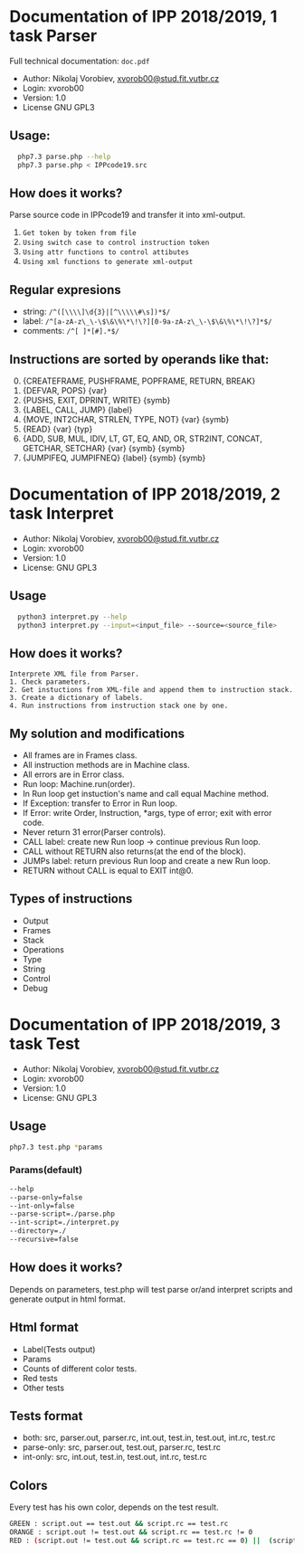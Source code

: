 # Documentation of IPP 2018/2019, 1 task Parser
Full technical documentation: `doc.pdf`
* Author: Nikolaj Vorobiev, xvorob00@stud.fit.vutbr.cz
* Login: xvorob00
* Version: 1.0
* License GNU GPL3

## Usage: 
```bash
  php7.3 parse.php --help
  php7.3 parse.php < IPPcode19.src
```
## How does it works?
Parse source code in IPPcode19 and transfer it into xml-output.
  1. `Get token by token from file`
  2. `Using switch case to control instruction token`
  3. `Using attr functions to control attibutes`
  4. `Using xml functions to generate xml-output`
  
## Regular expresions
  - string: `/^([\\\\]\d{3}|[^\\\\\#\s])*$/`
  - label: `/^[a-zA-z\_\-\$\&\%\*\!\?][0-9a-zA-z\_\-\$\&\%\*\!\?]*$/`
  - comments: `/^[ ]*[#].*$/`
  
## Instructions are sorted by operands like that:
  0. {CREATEFRAME, PUSHFRAME, POPFRAME, RETURN, BREAK}
  1. {DEFVAR, POPS} {var}
  2. {PUSHS, EXIT, DPRINT, WRITE} {symb}
  3. {LABEL, CALL, JUMP} {label}
  4. {MOVE, INT2CHAR, STRLEN, TYPE, NOT} {var} {symb}
  5. {READ} {var} {typ}
  6. {ADD, SUB, MUL, IDIV, LT, GT, EQ, AND, OR, STR2INT, CONCAT, GETCHAR, SETCHAR} {var} {symb} {symb}
  7. {JUMPIFEQ, JUMPIFNEQ} {label} {symb} {symb}


# Documentation of IPP 2018/2019, 2 task Interpret
* Author: Nikolaj Vorobiev, xvorob00@stud.fit.vutbr.cz
* Login: xvorob00
* Version: 1.0 
* License: GNU GPL3

## Usage 
```bash
  python3 interpret.py --help
  python3 interpret.py --input=<input_file> --source=<source_file>
```

## How does it works?
	Interprete XML file from Parser.
	1. Check parameters.
	2. Get instuctions from XML-file and append them to instruction stack.
	3. Create a dictionary of labels.
	4. Run instructions from instruction stack one by one.

## My solution and modifications
* All frames are in Frames class.
* All instruction methods are in Machine class.
* All errors are in Error class.
* Run loop: Machine.run(order).
* In Run loop get instuction's name and call equal Machine method.
* If Exception: transfer to Error in Run loop.
* If Error: write Order, Instruction, *args, type of error; exit with error code.
* Never return 31 error(Parser controls).
* CALL label: create new Run loop -> continue previous Run loop.
* CALL without RETURN also returns(at the end of the block).
* JUMPs label: return previous Run loop and create a new Run loop.
* RETURN without CALL is equal to EXIT int@0.
  
## Types of instructions 
* Output
* Frames
* Stack
* Operations
* Type
* String
* Control
* Debug


# Documentation of IPP 2018/2019, 3 task Test
* Author: Nikolaj Vorobiev, xvorob00@stud.fit.vutbr.cz
* Login: xvorob00
* Version: 1.0
* License: GNU GPL3

## Usage
```bash
php7.3 test.php *params
```

### Params(default)
``` bash
--help
--parse-only=false
--int-only=false
--parse-script=./parse.php
--int-script=./interpret.py
--directory=./
--recursive=false
```

## How does it works?
Depends on parameters, test.php will test parse or/and interpret scripts and generate output in html format.

## Html format
* Label(Tests output)
* Params
* Counts of different color tests.
* Red tests
* Other tests

## Tests format
* both: src, parser.out, parser.rc, int.out, test.in, test.out, int.rc, test.rc
* parse-only: src, parser.out, test.out, parser.rc, test.rc
* int-only: src, int.out, test.in, test.out, int.rc, test.rc

## Colors
Every test has his own color, depends on the test result.
```bash
GREEN : script.out == test.out && script.rc == test.rc
ORANGE : script.out != test.out && script.rc == test.rc != 0 
RED : (script.out != test.out && script.rc == test.rc == 0) ||  (script.rc != test.rc)
```
